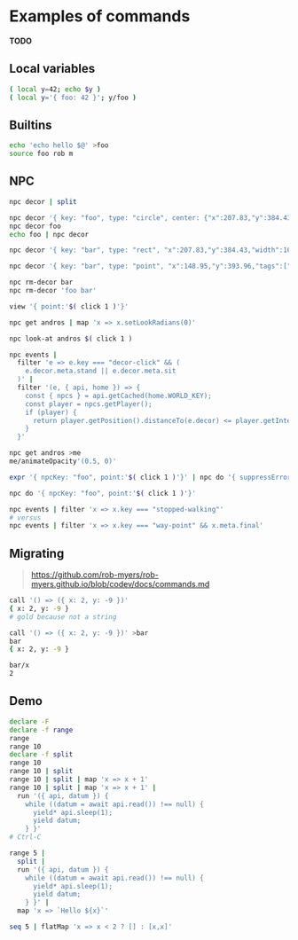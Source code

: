 # Examples of commands

__TODO__

## Local variables

```sh
( local y=42; echo $y )
( local y='{ foo: 42 }'; y/foo )
```

## Builtins

```sh
echo 'echo hello $@' >foo
source foo rob m
```

## NPC

```sh
npc decor | split

npc decor '{ key: "foo", type: "circle", center: {"x":207.83,"y":384.43}, radius: 30 }'
npc decor foo
echo foo | npc decor

npc decor '{ key: "bar", type: "rect", "x":207.83,"y":384.43,"width":100,"height":50 }'

npc decor '{ key: "bar", type: "point", "x":148.95,"y":393.96,"tags":["decor"] }'

npc rm-decor bar
npc rm-decor 'foo bar'
```

```sh
view '{ point:'$( click 1 )'}'
```

```sh
npc get andros | map 'x => x.setLookRadians(0)'
```

```sh
npc look-at andros $( click 1 )
```

```sh
npc events |
  filter 'e => e.key === "decor-click" && (
    e.decor.meta.stand || e.decor.meta.sit
  )' |
  filter '(e, { api, home }) => {
    const { npcs } = api.getCached(home.WORLD_KEY);
    const player = npcs.getPlayer();
    if (player) {
      return player.getPosition().distanceTo(e.decor) <= player.getInteractRadius()
    }
  }'
```

```sh
npc get andros >me
me/animateOpacity'(0.5, 0)'
```

```sh
expr '{ npcKey: "foo", point:'$( click 1 )'}' | npc do '{ suppressError: 1 }'

npc do '{ npcKey: "foo", point:'$( click 1 )'}'
```

```sh
npc events | filter 'x => x.key === "stopped-walking"'
# versus
npc events | filter 'x => x.key === "way-point" && x.meta.final'
```

## Migrating

> https://github.com/rob-myers/rob-myers.github.io/blob/codev/docs/commands.md

```sh
call '() => ({ x: 2, y: -9 })'
{ x: 2, y: -9 }
# gold because not a string

call '() => ({ x: 2, y: -9 })' >bar
bar
{ x: 2, y: -9 }

bar/x
2
```

## Demo

```sh
declare -F
declare -f range
range
range 10
declare -f split
range 10
range 10 | split
range 10 | split | map 'x => x + 1'
range 10 | split | map 'x => x + 1' |
  run '({ api, datum }) {
    while ((datum = await api.read()) !== null) {
      yield* api.sleep(1);
      yield datum;
    } }'
# Ctrl-C
```

```sh
range 5 |
  split |
  run '({ api, datum }) {
    while ((datum = await api.read()) !== null) {
      yield* api.sleep(1);
      yield datum;
    } }' |
  map 'x => `Hello ${x}`'
```

```sh
seq 5 | flatMap 'x => x < 2 ? [] : [x,x]'
```
